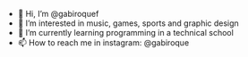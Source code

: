- 👋 Hi, I’m @gabiroquef
- 👀 I’m interested in music, games, sports and graphic design 
- 🌱 I’m currently learning programming in a technical school
- 📫 How to reach me in instagram: @gabiroque

<!---
gabiroquef/gabiroquef is a ✨ special ✨ repository because its `README.md` (this file) appears on your GitHub profile.
You can click the Preview link to take a look at your changes.
--->
